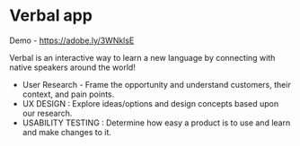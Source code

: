 # Verbal app

Demo - https://adobe.ly/3WNklsE

Verbal is an interactive way to learn a new language by connecting with native speakers around the world!

- User Research - Frame the opportunity and understand customers, their context, and pain points.
- UX DESIGN : Explore ideas/options and design concepts based upon our research.
- USABILITY TESTING : Determine how easy a product is to use and learn and make changes to it.
